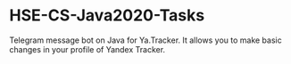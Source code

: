 # HSE-CS-Java2020-Tasks
Telegram message bot on Java for Ya.Tracker. It allows you to make basic changes in your profile of Yandex Tracker.
